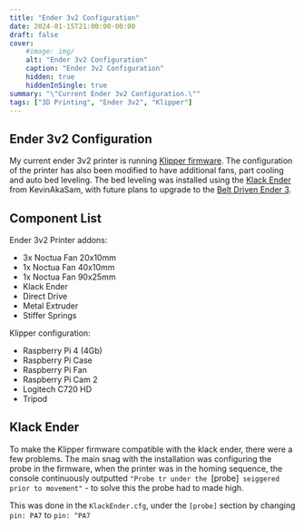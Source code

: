```yaml
---
title: "Ender 3v2 Configuration"
date: 2024-01-15T21:00:00-00:00
draft: false
cover:
    #image: img/
    alt: "Ender 3v2 Configuration"
    caption: "Ender 3v2 Configuration"
    hidden: true
    hiddenInSingle: true
summary: "\"Current Ender 3v2 Configuration.\""
tags: ["3D Printing", "Ender 3v2", "Klipper"]
---
```


## Ender 3v2 Configuration

My current ender 3v2 printer is running [Klipper firmware](https://klipper3d.org). 
The configuration of the printer has also been modified to have additional fans, part cooling and auto bed leveling.
The bed leveling was installed using the [Klack Ender](https://kevinakasam.com/klackender) from KevinAkaSam, 
with future plans to upgrade to the [Belt Driven Ender 3](https://kevinakasam.com/belt-driven-ender-3).

## Component List

Ender 3v2 Printer addons:
- 3x Noctua Fan 20x10mm
- 1x Noctua Fan 40x10mm
- 1x Noctua Fan 90x25mm
- Klack Ender
- Direct Drive
- Metal Extruder
- Stiffer Springs

Klipper configuration:
- Raspberry Pi 4 (4Gb)
- Raspberry Pi Case
- Raspberry Pi Fan
- Raspberry Pi Cam 2
- Logitech C720 HD
- Tripod

## Klack Ender

To make the Klipper firmware compatible with the klack ender, there were a few problems. 
The main snag with the installation was configuring the probe in the firmware, when the printer was in the homing sequence,
the console continuously outputted `"Probe tr under the `[probe]` seiggered prior to movement"` - to solve this the probe had to made high.

This was done in the `KlackEnder.cfg`, under the `[probe]` section by changing `pin: PA7` to `pin: ^PA7` 